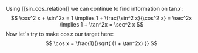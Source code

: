 Using [[sin_cos_relation]] we can continue to find information on $\tan x$ :
$$
\cos^2 x + \sin^2x = 1 \implies 1 + \frac{\sin^2 x}{\cos^2 x} = \sec^2x \implies 1 + \tan^2x = \sec^2 x
$$
Now let's try to make $\cos x$ our target here:
$$
\cos x = \frac{1}{\sqrt{ (1 + \tan^2x) }}
$$